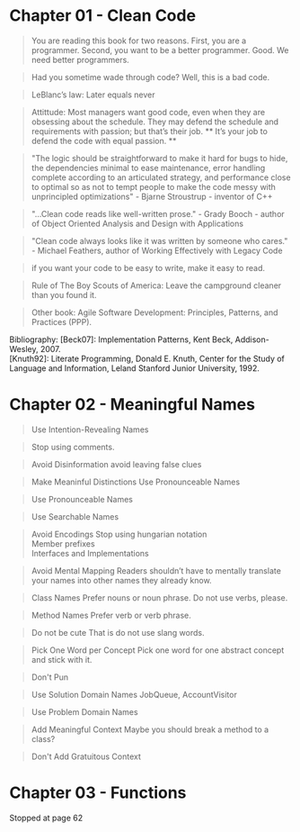 
# Chapter 01 - Clean Code


> You are reading this book for two reasons. First, you are a programmer. Second, you want
to be a better programmer. Good. We need better programmers.

> Had you sometime wade through code? Well, this is a bad code.

> LeBlanc’s law: Later equals never

>  Attittude: Most managers want good code, even when they are obsessing about the schedule. They may defend the schedule and requirements with passion; but that’s their job. ** It’s your job to defend the code with equal passion. **

> "The logic should be straightforward to make it hard for bugs to hide, the dependencies minimal to ease  maintenance, error handling complete according to an articulated strategy, and performance close to optimal so as not to tempt people to make the code messy with unprincipled optimizations" - Bjarne Stroustrup -  inventor of C++

> "...Clean code reads like well-written prose." - Grady Booch - author of  Object Oriented Analysis and Design with Applications  

> "Clean code always looks like it was written by someone who cares." - Michael Feathers, author of Working Effectively with Legacy Code  

> if you want your code to be easy to write, make it easy to read.

> Rule of The Boy Scouts of America: Leave the campground cleaner than you found it.

> Other book: Agile Software Development: Principles, Patterns, and Practices (PPP).

Bibliography:
[Beck07]: Implementation Patterns, Kent Beck, Addison-Wesley, 2007.  
[Knuth92]: Literate Programming, Donald E. Knuth, Center for the Study of Language and Information, Leland Stanford   Junior University, 1992.  


# Chapter 02 - Meaningful Names

> Use Intention-Revealing Names

> Stop using comments.

> Avoid Disinformation
avoid leaving false clues  

> Make Meaninful Distinctions
Use Pronounceable Names  

> Use Pronounceable Names

> Use Searchable Names

> Avoid Encodings
Stop using hungarian notation  
Member prefixes  
Interfaces and Implementations  

> Avoid Mental Mapping
Readers shouldn’t have to mentally translate your names into other names they already know.  

> Class Names
Prefer nouns or noun phrase.
Do not use verbs, please.  

> Method Names
Prefer verb or verb phrase.

> Do not be cute
That is do not use slang words.

> Pick One Word per Concept
Pick one word for one abstract concept and stick with it.  

> Don't Pun

> Use Solution Domain Names
JobQueue, AccountVisitor

> Use Problem Domain Names

> Add Meaningful Context
Maybe you should break a method to a class?

> Don't Add Gratuitous Context


# Chapter 03 - Functions


Stopped at page 62

